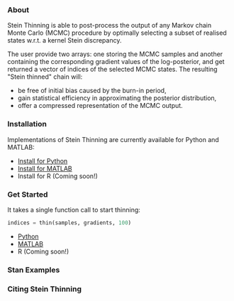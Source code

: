 ### About
Stein Thinning is able to post-process the output of any Markov chain Monte Carlo
(MCMC) procedure by optimally selecting a subset of realised states w.r.t. a kernel
Stein discrepancy.

The user provide two arrays: one storing the MCMC samples and another containing
the corresponding gradient values of the log-posterior, and get returned a vector
of indices of the selected MCMC states. The resulting "Stein thinned" chain will:

* be free of initial bias caused by the burn-in period,
* gain statistical efficiency in approximating the posterior distribution,
* offer a compressed representation of the MCMC output.

### Installation

Implementations of Stein Thinning are currently available for Python and MATLAB:

* [Install for Python](https://github.com/wilson-ye-chen/stein_thinning#installing-via-git)
* [Install for MATLAB](https://github.com/wilson-ye-chen/stein_thinning_matlab#installation)
* Install for R (Coming soon!)

### Get Started

It takes a single function call to start thinning:
```python
indices = thin(samples, gradients, 100)
```
* [Python](https://github.com/wilson-ye-chen/stein_thinning#getting-started)
* [MATLAB](https://github.com/wilson-ye-chen/stein_thinning_matlab#getting-started)
* R (Coming soon!)

### Stan Examples
### Citing Stein Thinning
